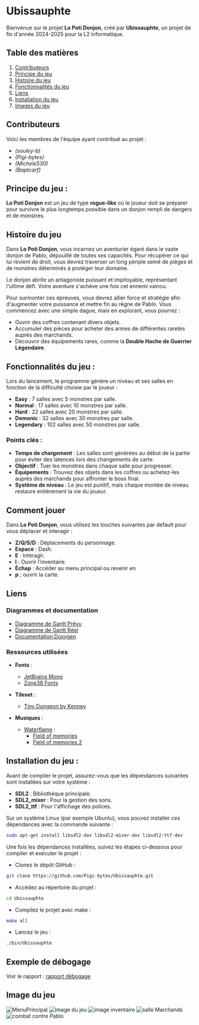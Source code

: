 # Ubissauphte 

Bienvenue sur le projet **Lo Poti Donjon**, créé par **Ubissauphte**, un projet de fin d'année 2024-2025 pour la L2 informatique.

## Table des matières
1. [Contributeurs](#contributeurs)
2. [Principe du jeu](#principe-du-jeu)
3. [Histoire du jeu](#histoire-du-jeu)
4. [Fonctionnalités du jeu](#fonctionnalités-du-jeu)
5. [Liens](#liens)
6. [Installation du jeu](#installation-du-jeu)
7. [Images du jeu](#images-du-jeu)


## Contributeurs

Voici les membres de l'équipe ayant contribué au projet :

- *(souley-b)*
- *(Pigi-bytes)*
- *(Michele530)*
- *(Baptcarf)*


## Principe du jeu :

**Lo Poti Donjon** est un jeu de type **rogue-like** où le joueur doit se préparer pour survivre le plus longtemps possible dans un donjon rempli de dangers et de monstres.

## Histoire du jeu

Dans **Lo Poti Donjon**, vous incarnez un aventurier égaré dans le vaste donjon de Pablo, dépouillé de toutes ses capacités. Pour récupérer ce qui lui revient de droit, vous devrez traverser un long périple semé de pièges et de monstres déterminés à protéger leur domaine.

Le donjon abrite un antagoniste puissant et impitoyable, représentant l'ultime défi. Votre aventure s'achève une fois cet ennemi vaincu.

Pour surmonter ces épreuves, vous devrez allier force et stratégie afin d'augmenter votre puissance et mettre fin au règne de Pablo. Vous commencez avec une simple dague, mais en explorant, vous pourrez :

- Ouvrir des coffres contenant divers objets.
- Accumuler des pièces pour acheter des armes de différentes raretés auprès des marchands.
- Découvrir des équipements rares, comme la **Double Hache de Guerrier Légendaire**.

## Fonctionnalités du jeu :

Lors du lancement, le programme génère un niveau et ses salles en fonction de la difficulté choisie par le joueur :

- **Easy** : 7 salles avec 5 monstres par salle.
- **Normal** : 17 salles avec 10 monstres par salle.
- **Hard** : 22 salles avec 20 monstres par salle.
- **Demonic** : 32 salles avec 30 monstres par salle.
- **Legendary** : 102 salles avec 50 monstres par salle.

### Points clés :
- **Temps de chargement** : Les salles sont générées au début de la partie pour éviter des latences lors des changements de carte.
- **Objectif** : Tuer les monstres dans chaque salle pour progresser.
- **Équipements** : Trouvez des objets dans les coffres ou achetez-les auprès des marchands pour affronter le boss final.
- **Système de niveau** : Le jeu est punitif, mais chaque montée de niveau restaure entièrement la vie du joueur.

## Comment jouer

Dans **Lo Poti Donjon**, vous utilisez les touches suivantes par default pour vous déplacer et interagir :

- **Z/Q/S/D** : Déplacements du personnage.
- **Espace** : Dash.
- **E** : Intéragir.
- **I** : Ouvrir l’inventaire.
- **Échap** : Accéder au menu principal ou revenir en 
- **p** ; ouvrir la carte.
 
## Liens

### Diagrammes et documentation
- [Diagramme de Gantt Prévu](https://docs.google.com/spreadsheets/d/1izmjEU3AdizAlb6oVq4sjDTDMpQiwE0Ea9UwfN2fawg/edit?usp=sharing)
- [Diagramme de Gantt Réel](https://docs.google.com/spreadsheets/d/1kdkzD_GTPsmrwCW2jH0_2ET8rOUeqwklMZoLPcJabdQ/edit?usp=sharing)
- [Documentation Doxygen](https://pigi-bytes.github.io/Ubissauphte/index.html)

### Ressources utilisées
- **Fonts** :
  - [JetBrains Mono](https://www.jetbrains.com/lp/mono/)
  - [Zone38 Fonts](https://www.zone38.net/font/)
- **Tileset** :
  - [Tiny Dungeon by Kenney](https://kenney-assets.itch.io/tiny-dungeon)

- **Musiques** :
  - [Waterflame](https://www.youtube.com/@WaterflameMusic) :
    - [Field of memories](https://youtu.be/rVTzv9qLyko?si=NbDb3IJQC-m9wbWO)
    - [Field of memories 2](https://youtu.be/yolbGaJD4AY?si=Bzbz0czA9FRo_Toc)

## Installation du jeu :
Avant de compiler le projet, assurez-vous que les dépendances suivantes sont installées sur votre système :  

- **SDL2** : Bibliothèque principale.
- **SDL2_mixer** : Pour la gestion des sons.
- **SDL2_ttf** : Pour l'affichage des polices.


Sur un système Linux (par exemple Ubuntu), vous pouvez installer ces dépendances avec la commande suivante :  

```bash 
sudo apt-get install libsdl2-dev libsdl2-mixer-dev libsdl2-ttf-dev 
```

Une fois les dépendances installées, suivez les étapes ci-dessous pour compiler et exécuter le projet :

- Clonez le dépôt GitHub :
```bash 
git clone https://github.com/Pigi-bytes/Ubissauphte.git
```

- Accédez au répertoire du projet :
```bash
cd Ubissauphte
``` 

- Compilez le projet avec make :
```bash
make all
```

- Lancez le jeu :
```bash
./bin/Ubissauphte 
```

## Exemple de débogage

Voir le rapport : [rapport débogage](/rapportDebugAvecGDB.pdf)

## Image du jeu

![MenuPrincipal](assets/imgReadme/menuPrincipal.png)
![image du jeu](assets/imgReadme/imageJeux.png)
![image inventaire](assets/imgReadme/inventaire.png)
![salle Marchands](assets/imgReadme/salleMarchant.png)
![combat contre Pablo](assets/imgReadme/explosionPablo.png)

